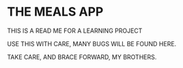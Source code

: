 # THE MEALS APP

THIS IS A READ ME FOR A LEARNING PROJECT

USE THIS WITH CARE, MANY BUGS WILL BE FOUND HERE.

TAKE CARE, AND BRACE FORWARD, MY BROTHERS.

